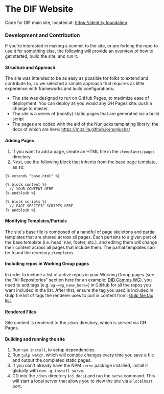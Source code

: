 # The DIF Website

Code for DIF main site, located at: https://identity.foundation

### Development and Contribution

If you're interested in making a commit to the site, or are forking the repo to use it for something else, the following will provide an overview of how to get started, build the site, and run it.

#### Structure and Approach

The site was intended to be as easy as possible for folks to extend and contribute to, so we selected a simple approach that requires as little experience with frameworks and build configurations:

- The site was designed to run on GitHub Pages, to maximize ease of deployment. You can deploy as you would any GH Pages site: push a change to master.
- The site is a series of (mostly) static pages that are generated via a build script
- The pages are coded with the aid of the Nunjucks templating library, the docs of which are here: https://mozilla.github.io/nunjucks/

#### Adding Pages

1. If you want to add a page, create an HTML file in the `/templates/pages` directory.
2. Next, use the following block that inherits from the base page template, as so:

```
{% extends "base.html" %}

{% block content %}
  // YOUR CONTENT HERE
{% endblock %}

{% block scripts %}
  // PAGE-SPECIFIC SCRIPTS HERE
{% endblock %}
```
#### Modifying Templates/Partials

The site's base file is composed of a handful of page skeletons and partial templates that are shared across all pages. Each pertains to a given part of the base template (i.e. head, nav, footer, etc.), and editing them will change their content across all pages that include them. The partial templates can be found the directory `/templates`.

#### Including repos in Working Group pages

In order to include a list of active repos in your Working Group pages (see the "All Repositories" section here for an example: [DID Comms WG](https://identity.foundation/working-groups/did-comm.html)), you need to add tags (e.g. `wg-<wg_name_here>`) in GitHub for all the repos you want included in the list. After that, ensure the tag you used is included in Gulp file list of tags the renderer uses to pull in content from: [Gulp file tag list](https://github.com/decentralized-identity/decentralized-identity.github.io/blob/master/gulpfile.js#L48).

#### Rendered Files

Site content is rendered to the `/docs` directory, which is served via GH Pages.

#### Building and running the site

1. Run `npm install`, to setup dependencies.
2. Run `gulp watch`, which will compile changes every time you save a file and output the completed static pages.
3. If you don't already have the NPM `serve` package installed, install it globally with `npm -g install serve`.
4. CD into the `/docs` directory (`cd docs`) and run the `serve` command. This will start a local server that allows you to view the site via a `localhost` port.


